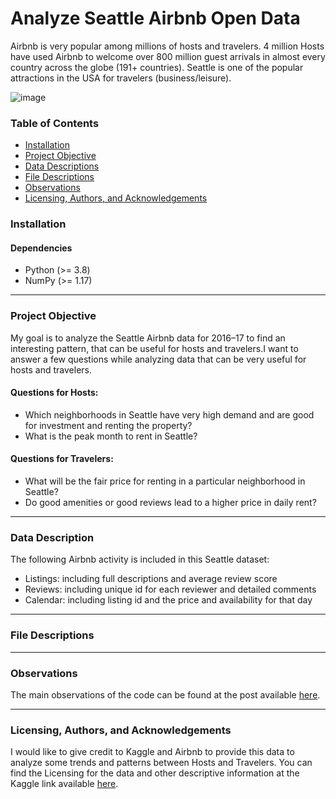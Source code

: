 # Analyze Seattle Airbnb Open Data
Airbnb is very popular among millions of hosts and travelers.  4 million Hosts have used Airbnb to welcome over 800 million guest arrivals in almost every country across the globe (191+ countries). Seattle is one of the popular attractions in the USA for travelers (business/leisure).

![image](https://user-images.githubusercontent.com/20412657/180074298-c21e902a-310a-42d6-a186-67e78d8b3f65.png)

### Table of Contents

- [Installation](#installation)
- [Project Objective](#objective)
- [Data Descriptions](#data)
- [File Descriptions](#files)
- [Observations](#observations)
- [Licensing, Authors, and Acknowledgements](#licensing)


### Installation <a name="installation"></a>
#### Dependencies
- Python (>= 3.8)
- NumPy (>= 1.17)
-------------

### Project Objective <a name="objective"></a>
My goal is to analyze the Seattle Airbnb data for 2016–17 to find an interesting pattern, that can be useful for hosts and travelers.I want to answer a few questions while analyzing data that can be very useful for hosts and travelers.


#### Questions for Hosts:
- Which neighborhoods in Seattle have very high demand and are good for investment and renting the property?
- What is the peak month to rent in Seattle?
#### Questions for Travelers:
- What will be the fair price for renting in a particular neighborhood in Seattle?
- Do good amenities or good reviews lead to a higher price in daily rent?

-------------

### Data Description <a name="data"></a>
The following Airbnb activity is included in this Seattle dataset:

- Listings: including full descriptions and average review score
- Reviews: including unique id for each reviewer and detailed comments
- Calendar: including listing id and the price and availability for that day
-------------

### File Descriptions <a name="files"></a>

-------------

### Observations <a name="observations"></a>
The main observations of the code can be found at the post available [here](https://medium.com/@josh_2774/how-do-you-become-a-developer-5ef1c1c68711).

-------------
### Licensing, Authors, and Acknowledgements <a name="licensing"></a>
I would like to give credit to Kaggle and Airbnb to provide this data to analyze some trends and patterns between Hosts and Travelers. You can find the Licensing for the data and other descriptive information at the Kaggle link available [here](https://www.kaggle.com/datasets/airbnb/seattle). 


